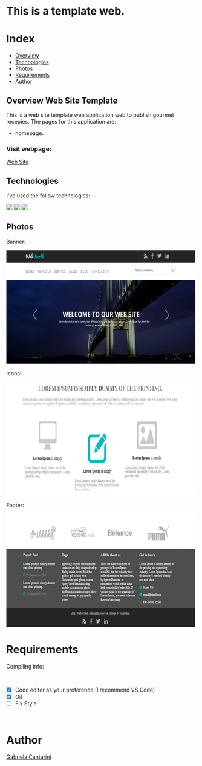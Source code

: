 # This is a template web.

# Index

- [Overview](#id01)
- [Technologies](#id02)
- [Photos](#id03)
- [Requirements](#id04)
- [Author](#id05)

## Overview <a name="id01">Web Site Template</a>

This is a web site template web application web to publish gourmet recepies. 
The pages for this application are:

- homepage.


<h3>Visit webpage: </h3><a href="https://web-site-template-37b4eincs-gabicantarini.vercel.app/">Web Site</a>

## Technologies <a name="#id02"></a>

I've used the follow technologies:<br/>


<code><img height="20" src="https://img.shields.io/badge/HTML-239120?style=for-the-badge&logo=html5&logoColor=white"></code>
<code><img height="20" src="https://img.shields.io/badge/CSS-239120?&style=for-the-badge&logo=css3&logoColor=white"></code>
<code><img height="20" src="https://img.shields.io/badge/Git-F05032?style=for-the-badge&logo=git&logoColor=white"></code>

## Photos <a name="#id03"></a>


<p>Banner: </p><img height="300" width="500" src="img/photoBanner.jpg">


<p>Icons: </p><img height="300" width="500" src="img/icons.jpg">


<p>Footer: </p><img height="300" width="500" src="img/footer.jpg">

# Requirements <a name="id04"></a>
<p>Compiling info: </p>


<br />

- [x] Code editor as your preference (I recommend VS Code)
- [x] Git
- [ ] Fix Style

<br />

# Author <a name="id05"></a>

<a href="https://www.linkedin.com/in/gabrielacantarini/">Gabriela Cantarini</a>